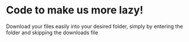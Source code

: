 # Code to make us more lazy!
Download your files easily into your desired folder, simply by entering the folder and skipping the downloads file 

